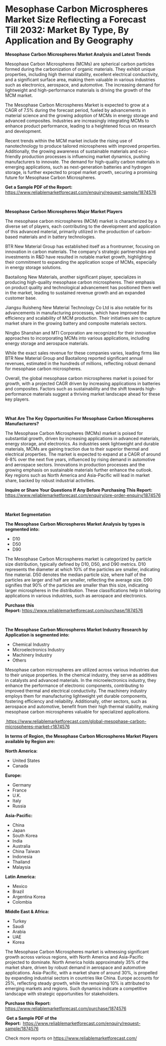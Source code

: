 <p><h1>Mesophase Carbon Microspheres Market Size Reflecting a Forecast Till 2032: Market By Type, By Application and By Geography</h1></p><p><strong>Mesophase Carbon Microspheres Market Analysis and Latest Trends</strong></p>
<p><p>Mesophase Carbon Microspheres (MCMs) are spherical carbon particles formed during the carbonization of organic materials. They exhibit unique properties, including high thermal stability, excellent electrical conductivity, and a significant surface area, making them valuable in various industries such as electronics, aerospace, and automotive. The increasing demand for lightweight and high-performance materials is driving the growth of the MCM market.</p><p>The Mesophase Carbon Microspheres Market is expected to grow at a CAGR of 7.5% during the forecast period, fueled by advancements in material science and the growing adoption of MCMs in energy storage and advanced composites. Industries are increasingly integrating MCMs to enhance product performance, leading to a heightened focus on research and development.</p><p>Recent trends within the MCM market include the rising use of nanotechnology to produce tailored microspheres with improved properties. Additionally, the growing awareness of sustainable materials and eco-friendly production processes is influencing market dynamics, pushing manufacturers to innovate. The demand for high-quality carbon materials in emerging applications, such as next-generation batteries and hydrogen storage, is further expected to propel market growth, securing a promising future for Mesophase Carbon Microspheres.</p></p>
<p><strong>Get a Sample PDF of the Report:&nbsp;</strong> <a href="https://www.reliablemarketforecast.com/enquiry/request-sample/1874576?utm_campaign=2753&utm_medium=2&utm_source=Github&utm_content=ia&utm_term=03042025&utm_id=mesophase-carbon-microspheres">https://www.reliablemarketforecast.com/enquiry/request-sample/1874576</a></p>
<p>&nbsp;</p>
<p><strong>Mesophase Carbon Microspheres Major Market Players</strong></p>
<p><p>The mesophase carbon microspheres (MCM) market is characterized by a diverse set of players, each contributing to the development and application of this advanced material, primarily utilized in the production of carbon-based materials and in battery technologies.</p><p>BTR New Material Group has established itself as a frontrunner, focusing on innovation in carbon materials. The company's strategic partnerships and investments in R&D have resulted in notable market growth, highlighting their commitment to expanding the application scope of MCMs, especially in energy storage solutions.</p><p>Baotailong New Materials, another significant player, specializes in producing high-quality mesophase carbon microspheres. Their emphasis on product quality and technological advancement has positioned them well in the market, leading to sustained revenue growth and an expanded customer base.</p><p>Jiangsu Ruisheng New Material Technology Co Ltd is also notable for its advancements in manufacturing processes, which have improved the efficiency and scalability of MCM production. Their initiatives aim to capture market share in the growing battery and composite materials sectors.</p><p>Ningbo Shanshan and MTI Corporation are recognized for their innovative approaches to incorporating MCMs into various applications, including energy storage and aerospace materials.</p><p>While the exact sales revenue for these companies varies, leading firms like BTR New Material Group and Baotailong reported significant annual revenues, estimated in the hundreds of millions, reflecting robust demand for mesophase carbon microspheres.</p><p>Overall, the global mesophase carbon microspheres market is poised for growth, with a projected CAGR driven by increasing applications in batteries and composites. Factors such as sustainability and the shift towards high-performance materials suggest a thriving market landscape ahead for these key players.</p></p>
<p>&nbsp;</p>
<p><strong>What Are The Key Opportunities For Mesophase Carbon Microspheres Manufacturers?</strong></p>
<p><p>The Mesophase Carbon Microspheres (MCMs) market is poised for substantial growth, driven by increasing applications in advanced materials, energy storage, and electronics. As industries seek lightweight and durable materials, MCMs are gaining traction due to their superior thermal and electrical properties. The market is expected to expand at a CAGR of around 6-8% over the next five years, influenced by rising demand in automotive and aerospace sectors. Innovations in production processes and the growing emphasis on sustainable materials further enhance the outlook. Key regions such as North America and Asia-Pacific will lead in market share, backed by robust industrial activities.</p></p>
<p><strong>Inquire or Share Your Questions If Any Before Purchasing This Report:</strong> <a href="https://www.reliablemarketforecast.com/enquiry/pre-order-enquiry/1874576?utm_campaign=2753&utm_medium=2&utm_source=Github&utm_content=ia&utm_term=03042025&utm_id=mesophase-carbon-microspheres">https://www.reliablemarketforecast.com/enquiry/pre-order-enquiry/1874576</a></p>
<p>&nbsp;</p>
<p><strong>Market Segmentation</strong></p>
<p><strong>The Mesophase Carbon Microspheres Market Analysis by types is segmented into:</strong></p>
<p><ul><li>D10</li><li>D50</li><li>D90</li></ul></p>
<p><p>The Mesophase Carbon Microspheres market is categorized by particle size distribution, typically defined by D10, D50, and D90 metrics. D10 represents the diameter at which 10% of the particles are smaller, indicating fine material. D50 denotes the median particle size, where half of the particles are larger and half are smaller, reflecting the average size. D90 signifies that 90% of the particles are smaller than this size, indicating larger microspheres in the distribution. These classifications help in tailoring applications in various industries, such as aerospace and electronics.</p></p>
<p><strong>Purchase this Report:&nbsp;</strong><a href="https://www.reliablemarketforecast.com/purchase/1874576?utm_campaign=2753&utm_medium=2&utm_source=Github&utm_content=ia&utm_term=03042025&utm_id=mesophase-carbon-microspheres">https://www.reliablemarketforecast.com/purchase/1874576</a></p>
<p>&nbsp;</p>
<p><strong>The Mesophase Carbon Microspheres Market Industry Research by Application is segmented into:</strong></p>
<p><ul><li>Chemical Industry</li><li>Microelectronics Industry</li><li>Machinery Industry</li><li>Others</li></ul></p>
<p><p>Mesophase carbon microspheres are utilized across various industries due to their unique properties. In the chemical industry, they serve as additives in catalysts and advanced materials. In the microelectronics industry, they enhance the performance of electronic components, contributing to improved thermal and electrical conductivity. The machinery industry employs them for manufacturing lightweight yet durable components, fostering efficiency and reliability. Additionally, other sectors, such as aerospace and automotive, benefit from their high thermal stability, making mesophase carbon microspheres valuable for specialized applications.</p></p>
<p><a href="https://www.reliablemarketforecast.com/global-mesophase-carbon-microspheres-market-r1874576?utm_campaign=2753&utm_medium=2&utm_source=Github&utm_content=ia&utm_term=03042025&utm_id=mesophase-carbon-microspheres">&nbsp;https://www.reliablemarketforecast.com/global-mesophase-carbon-microspheres-market-r1874576</a></p>
<p><strong>In terms of Region, the Mesophase Carbon Microspheres Market Players available by Region are:</strong></p>
<p>
    <p> <strong> North America: </strong>
        <ul>
            <li>United States</li>
            <li>Canada</li>
        </ul>
        </p> 
    <p> <strong> Europe: </strong>
        <ul>
            <li>Germany</li>
            <li>France</li>
            <li>U.K.</li>
            <li>Italy</li>
            <li>Russia</li>
        </ul>
        </p> 
    <p> <strong> Asia-Pacific: </strong>
        <ul>
            <li>China</li>
            <li>Japan</li>
            <li>South Korea</li>
            <li>India</li>
            <li>Australia</li>
            <li>China Taiwan</li>
            <li>Indonesia</li>
            <li>Thailand</li>
            <li>Malaysia</li>
        </ul>
        </p> 
    <p> <strong> Latin America: </strong>
        <ul>
            <li>Mexico</li>
            <li>Brazil</li>
            <li>Argentina Korea</li>
            <li>Colombia</li>
        </ul>
        </p> 
    <p> <strong> Middle East & Africa: </strong>
        <ul>
            <li>Turkey</li>
            <li>Saudi</li>
            <li>Arabia</li>
            <li>UAE</li>
            <li>Korea</li>
        </ul>
    </p>
    </p>
<p><p>The Mesophase Carbon Microspheres market is witnessing significant growth across various regions, with North America and Asia-Pacific projected to dominate. North America holds approximately 35% of the market share, driven by robust demand in aerospace and automotive applications. Asia-Pacific, with a market share of around 30%, is propelled by expanding industrial sectors in countries like China. Europe accounts for 25%, reflecting steady growth, while the remaining 10% is attributed to emerging markets and regions. Such dynamics indicate a competitive landscape with strategic opportunities for stakeholders.</p></p>
<p><strong>Purchase this Report: </strong><a href="https://www.reliablemarketforecast.com/purchase/1874576?utm_campaign=2753&utm_medium=2&utm_source=Github&utm_content=ia&utm_term=03042025&utm_id=mesophase-carbon-microspheres">https://www.reliablemarketforecast.com/purchase/1874576</a></p>
<p>&nbsp;<strong>Get a Sample PDF of the Report:&nbsp;&nbsp;</strong><a href="https://www.reliablemarketforecast.com/enquiry/request-sample/1874576?utm_campaign=2753&utm_medium=2&utm_source=Github&utm_content=ia&utm_term=03042025&utm_id=mesophase-carbon-microspheres">https://www.reliablemarketforecast.com/enquiry/request-sample/1874576</a></p>
<p><strong></strong></p>
<p>Check more reports on <a href="https://www.reliablemarketforecast.com/?utm_campaign=2753&utm_medium=2&utm_source=Github&utm_content=ia&utm_term=03042025&utm_id=mesophase-carbon-microspheres">https://www.reliablemarketforecast.com/</a></p>